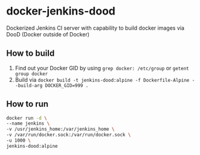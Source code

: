 # docker-jenkins-dood
Dockerized Jenkins CI server with capability to build docker images via  DooD (Docker outside of Docker)

## How to build
1. Find out your Docker GID by using `grep docker: /etc/group` or `getent group docker`
2. Build via `docker build -t jenkins-dood:alpine -f Dockerfile-Alpine --build-arg DOCKER_GID=999 .`

## How to run
~~~bash
docker run -d \
--name jenkins \
-v /usr/jenkins_home:/var/jenkins_home \
-v /var/run/docker.sock:/var/run/docker.sock \
-u 1000 \
jenkins-dood:alpine
~~~
